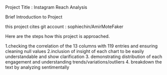 Project Title : Instagram Reach Analysis

Brief Introduction to Project 

this project cites git account : sophiechin/AmirMoteFaker

Here are the steps how this project is approached.

1.checking the correlation of the 13 columns with  119 entries and ensuring cleaning null values
2.inclusion of insight of each chart to be easily understandable and show clarification 
3. demonstrating distribution of each engagement and understanding trends/variations/outliers
4. breakdown the text by analyzing sentimentally 
